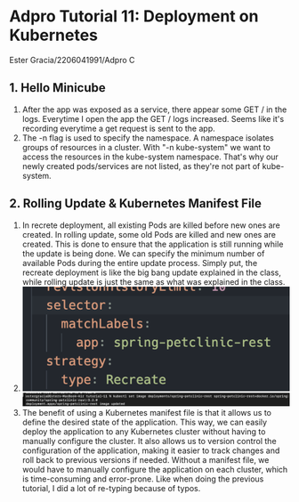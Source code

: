 # Adpro Tutorial 11: Deployment on Kubernetes 
Ester Gracia/2206041991/Adpro C

## 1. Hello Minicube 
1. After the app was exposed as a service, there appear some GET / in the logs. Everytime I open the app the GET / logs increased. Seems like it's recording everytime a get request is sent to the app. 
2. The -n flag is used to specify the namespace. A namespace isolates groups of resources in a cluster. With "-n kube-system" we want to access the resources in the kube-system namespace. That's why our newly created pods/services are not listed, as they're not part of kube-system. 

## 2. Rolling Update & Kubernetes Manifest File 
1. In recrete deployment, all existing Pods are killed before new ones are created. In rolling update, some old Pods are killed and new ones are created. This is done to ensure that the application is still running while the update is being done. We can specify the minimum number of available Pods during the entire update process. Simply put, the recreate deployment is like the big bang update explained in the class, while rolling update is just the same as what was explained in the class.
2. ![alt text](image.png)
   ![alt text](image-1.png)
4. The benefit of using a Kubernetes manifest file is that it allows us to define the desired state of the application. This way, we can easily deploy the application to any Kubernetes cluster without having to manually configure the cluster. It also allows us to version control the configuration of the application, making it easier to track changes and roll back to previous versions if needed. Without a manifest file, we would have to manually configure the application on each cluster, which is time-consuming and error-prone. Like when doing the previous tutorial, I did a lot of re-typing because of typos. 